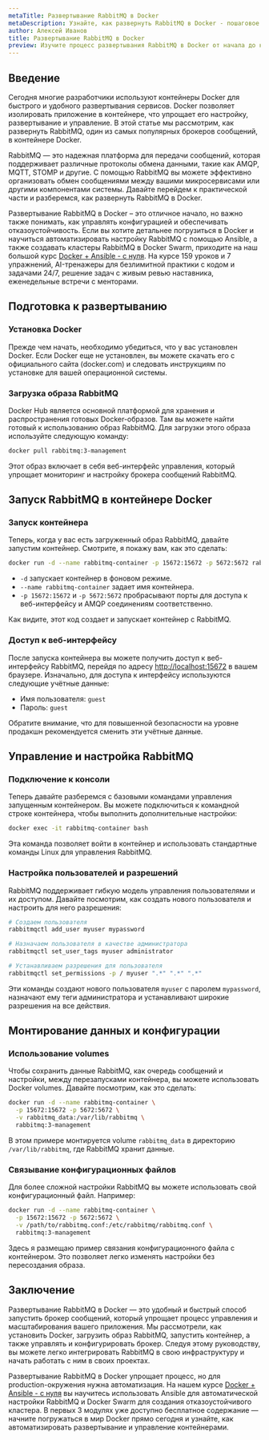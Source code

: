 ```yaml
---
metaTitle: Развертывание RabbitMQ в Docker
metaDescription: Узнайте, как развернуть RabbitMQ в Docker - пошаговое руководство, примеры кода и полезные советы для новичков и опытных разработчиков
author: Алексей Иванов
title: Развертывание RabbitMQ в Docker
preview: Изучите процесс развертывания RabbitMQ в Docker от начала до конца - советы, примеры и ключевые моменты помогут вам легко освоить этот процесс
---
```


## Введение

Сегодня многие разработчики используют контейнеры Docker для быстрого и удобного развертывания сервисов. Docker позволяет изолировать приложение в контейнере, что упрощает его настройку, развертывание и управление. В этой статье мы рассмотрим, как развернуть RabbitMQ, один из самых популярных брокеров сообщений, в контейнере Docker.

RabbitMQ — это надежная платформа для передачи сообщений, которая поддерживает различные протоколы обмена данными, такие как AMQP, MQTT, STOMP и другие. С помощью RabbitMQ вы можете эффективно организовать обмен сообщениями между вашими микросервисами или другими компонентами системы. Давайте перейдем к практической части и разберемся, как развернуть RabbitMQ в Docker.

Развертывание RabbitMQ в Docker – это отличное начало, но важно также понимать, как управлять конфигурацией и обеспечивать отказоустойчивость. Если вы хотите детальнее погрузиться в Docker и научиться автоматизировать настройку RabbitMQ с помощью Ansible, а также создавать кластеры RabbitMQ в Docker Swarm, приходите на наш большой курс [Docker + Ansible - с нуля](https://purpleschool.ru/course/docker?utm_source=knowledgebase&utm_medium=text&utm_campaign=Razvertyvanie_RabbitMQ_v_Docker). На курсе 159 уроков и 7 упражнений, AI-тренажеры для безлимитной практики с кодом и задачами 24/7, решение задач с живым ревью наставника, еженедельные встречи с менторами.

## Подготовка к развертыванию

### Установка Docker

Прежде чем начать, необходимо убедиться, что у вас установлен Docker. Если Docker еще не установлен, вы можете скачать его с официального сайта (docker.com) и следовать инструкциям по установке для вашей операционной системы.

### Загрузка образа RabbitMQ

Docker Hub является основной платформой для хранения и распространения готовых Docker-образов. Там вы можете найти готовый к использованию образ RabbitMQ. Для загрузки этого образа используйте следующую команду:

```bash
docker pull rabbitmq:3-management
```

Этот образ включает в себя веб-интерфейс управления, который упрощает мониторинг и настройку брокера сообщений RabbitMQ.

## Запуск RabbitMQ в контейнере Docker

### Запуск контейнера

Теперь, когда у вас есть загруженный образ RabbitMQ, давайте запустим контейнер. Смотрите, я покажу вам, как это сделать:

```bash
docker run -d --name rabbitmq-container -p 15672:15672 -p 5672:5672 rabbitmq:3-management
```

- `-d` запускает контейнер в фоновом режиме.
- `--name rabbitmq-container` задает имя контейнера.
- `-p 15672:15672` и `-p 5672:5672` пробрасывают порты для доступа к веб-интерфейсу и AMQP соединениям соответственно.

Как видите, этот код создает и запускает контейнер с RabbitMQ.

### Доступ к веб-интерфейсу

После запуска контейнера вы можете получить доступ к веб-интерфейсу RabbitMQ, перейдя по адресу [http://localhost:15672](http://localhost:15672) в вашем браузере. Изначально, для доступа к интерфейсу используются следующие учётные данные:

- Имя пользователя: `guest`
- Пароль: `guest`

Обратите внимание, что для повышенной безопасности на уровне продакшн рекомендуется сменить эти учётные данные.

## Управление и настройка RabbitMQ

### Подключение к консоли

Теперь давайте разберемся с базовыми командами управления запущенным контейнером. Вы можете подключиться к командной строке контейнера, чтобы выполнить дополнительные настройки:

```bash
docker exec -it rabbitmq-container bash
```

Эта команда позволяет войти в контейнер и использовать стандартные команды Linux для управления RabbitMQ.

### Настройка пользователей и разрешений

RabbitMQ поддерживает гибкую модель управления пользователями и их доступом. Давайте посмотрим, как создать нового пользователя и настроить для него разрешения:

```bash
# Создаем пользователя
rabbitmqctl add_user myuser mypassword

# Назначаем пользователя в качестве администратора
rabbitmqctl set_user_tags myuser administrator

# Устанавливаем разрешения для пользователя
rabbitmqctl set_permissions -p / myuser ".*" ".*" ".*"
```

Эти команды создают нового пользователя `myuser` с паролем `mypassword`, назначают ему теги администратора и устанавливают широкие разрешения на все действия.

## Монтирование данных и конфигурации

### Использование volumes

Чтобы сохранить данные RabbitMQ, как очередь сообщений и настройки, между перезапусками контейнера, вы можете использовать Docker volumes. Давайте посмотрим, как это сделать:

```bash
docker run -d --name rabbitmq-container \
  -p 15672:15672 -p 5672:5672 \
  -v rabbitmq_data:/var/lib/rabbitmq \
  rabbitmq:3-management
```

В этом примере монтируется volume `rabbitmq_data` в директорию `/var/lib/rabbitmq`, где RabbitMQ хранит данные.

### Связывание конфигурационных файлов

Для более сложной настройки RabbitMQ вы можете использовать свой конфигурационный файл. Например:

```bash
docker run -d --name rabbitmq-container \
  -p 15672:15672 -p 5672:5672 \
  -v /path/to/rabbitmq.conf:/etc/rabbitmq/rabbitmq.conf \
  rabbitmq:3-management
```

Здесь я размещаю пример связания конфигурационного файла с контейнером. Это позволяет легко изменять настройки без пересоздания образа.

## Заключение

Развертывание RabbitMQ в Docker — это удобный и быстрый способ запустить брокер сообщений, который упрощает процесс управления и масштабирования вашего приложения. Мы рассмотрели, как установить Docker, загрузить образ RabbitMQ, запустить контейнер, а также управлять и конфигурировать брокер. Следуя этому руководству, вы можете легко интегрировать RabbitMQ в свою инфраструктуру и начать работать с ним в своих проектах.

Развертывание RabbitMQ в Docker упрощает процесс, но для production-окружения нужна автоматизация. На нашем курсе [Docker + Ansible - с нуля](https://purpleschool.ru/course/docker?utm_source=knowledgebase&utm_medium=text&utm_campaign=Razvertyvanie_RabbitMQ_v_Docker) вы научитесь использовать Ansible для автоматической настройки RabbitMQ и Docker Swarm для создания отказоустойчивого кластера. В первых 3 модулях уже доступно бесплатное содержание — начните погружаться в мир Docker прямо сегодня и узнайте, как автоматизировать развертывание и управление контейнерами.
